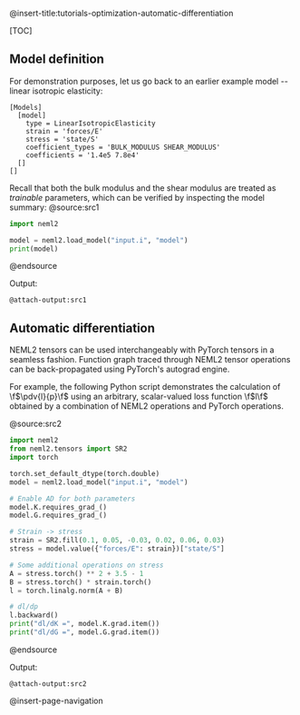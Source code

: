 @insert-title:tutorials-optimization-automatic-differentiation

[TOC]

## Model definition

For demonstration purposes, let us go back to an earlier example model -- linear isotropic elasticity:
```
[Models]
  [model]
    type = LinearIsotropicElasticity
    strain = 'forces/E'
    stress = 'state/S'
    coefficient_types = 'BULK_MODULUS SHEAR_MODULUS'
    coefficients = '1.4e5 7.8e4'
  []
[]
```

Recall that both the bulk modulus and the shear modulus are treated as *trainable* parameters, which can be verified by inspecting the model summary:
@source:src1
```python
import neml2

model = neml2.load_model("input.i", "model")
print(model)
```
@endsource

Output:
```
@attach-output:src1
```

## Automatic differentiation

NEML2 tensors can be used interchangeably with PyTorch tensors in a seamless fashion. Function graph traced through NEML2 tensor operations can be back-propagated using PyTorch's autograd engine.

For example, the following Python script demonstrates the calculation of \f$\pdv{l}{p}\f$ using an arbitrary, scalar-valued loss function \f$l\f$ obtained by a combination of NEML2 operations and PyTorch operations.

@source:src2
```python
import neml2
from neml2.tensors import SR2
import torch

torch.set_default_dtype(torch.double)
model = neml2.load_model("input.i", "model")

# Enable AD for both parameters
model.K.requires_grad_()
model.G.requires_grad_()

# Strain -> stress
strain = SR2.fill(0.1, 0.05, -0.03, 0.02, 0.06, 0.03)
stress = model.value({"forces/E": strain})["state/S"]

# Some additional operations on stress
A = stress.torch() ** 2 + 3.5 - 1
B = stress.torch() * strain.torch()
l = torch.linalg.norm(A + B)

# dl/dp
l.backward()
print("dl/dK =", model.K.grad.item())
print("dl/dG =", model.G.grad.item())
```
@endsource

Output:
```
@attach-output:src2
```

@insert-page-navigation
